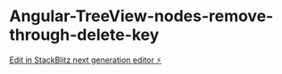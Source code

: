# Angular-TreeView-nodes-remove-through-delete-key

[Edit in StackBlitz next generation editor ⚡️](https://stackblitz.com/~/github.com/kmkrish001/Angular-TreeView-nodes-remove-through-delete-key)